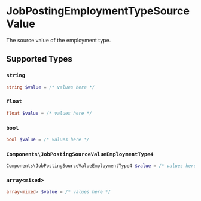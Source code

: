 # JobPostingEmploymentTypeSourceValue

The source value of the employment type.


## Supported Types

### `string`

```php
string $value = /* values here */
```

### `float`

```php
float $value = /* values here */
```

### `bool`

```php
bool $value = /* values here */
```

### `Components\JobPostingSourceValueEmploymentType4`

```php
Components\JobPostingSourceValueEmploymentType4 $value = /* values here */
```

### `array<mixed>`

```php
array<mixed> $value = /* values here */
```

